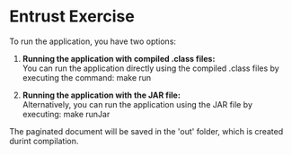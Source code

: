 # Entrust Exercise

To run the application, you have two options:

1. **Running the application with compiled .class files:**  
   You can run the application directly using the compiled .class files by executing the command:
   make run
   
2. **Running the application with the JAR file:**  
   Alternatively, you can run the application using the JAR file by executing:
   make runJar

The paginated document will be saved in the 'out' folder, which is created durint compilation.
